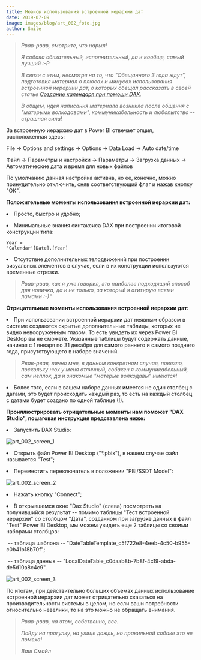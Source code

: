 ```yaml
---
title: Нюансы использования встроенной иерархии дат
date: 2019-07-09
image: images/blog/art_002_foto.jpg
author: Smile
---
```


> *Рвав-рвав, смотрите, что нарыл!*
>
> *Я собака обязательный, исполнительный, да и вообще, самый лучший :-Р*
>
> *В связи с этим, несмотря на то, что "Обещанного 3 года ждут", подготовил материал о плюсах и минусах использования встроенной иерархии дат, о которых обещал рассказать в своей статье [Создание календаря при помощи DAX](https://kkadikin.ru/ru/blog/article_001/).*
>
> *В общем, идея написания материала возникла после общения с "матерыми волкодавами", коммуникабельность и любопытство -- страшная сила!*

За встроенную иерархию дат в Power BI отвечает опция, расположенная здесь:

File -> Options and settings -> Options -> Data Load -> Auto date/time

Файл -> Параметры и настройки -> Параметры -> Загрузка данных -> Автоматические дата и время для новых файлов

По умолчанию данная настройка активна, но ее, конечно, можно принудительно отключить, сняв соответствующий флаг и нажав кнопку "ОК".


**Положительные моменты использования встроенной иерархии дат:**

**<li>** Просто, быстро и удобно;

**<li>** Минимальные знания синтаксиса DAX при построении итоговой конструкции типа: 

```dax
Year =
'Calendar'[Date].[Year]
```

**<li>** Отсутствие дополнительных телодвижений при построении визуальных элементов в случае, если в их конструкции используются временные отрезки.

> *Рвав-рвав, как я уже говорил, это наиболее подходящий способ для новичка, да и не только, за который я агитирую всеми ламами :-)"*


**Отрицательные моменты использования встроенной иерархии дат:**

**<li>** При использовании встроенной иерархии дат неявным образом в системе создаются скрытые дополнительные таблицы, которых не видно невооруженным глазом. То есть увидеть их через Power BI Desktop вы не сможете. Указанные таблицы будут содержать данные, начиная с 1 января по 31 декабря для самого раннего и самого позднего года, присутствующего в наборе значений.

> *Рвав-рвав, лично мне, в данном конкретном случае, повезло, поскольку нюх у меня отличный, собакен я коммуникабельный, сам неплох, да и знакомые "матерые волкодавы" имеются!*

**<li>** Более того, если в вашем наборе данных имеется не один столбец с датами, это будет происходить каждый раз, то есть на каждый столбец с датами будет создано по одной таблице (!).


**Проиллюстрировать отрицательные моменты нам поможет "DAX Studio", пошаговая инструкция представлена ниже:**

**<li>** Запустить DAX Studio:

![art_002_screen_1](https://kkadikin.ru/images/blog/art_002_screen_1.jpg)

**<li>** Открыть файл Power BI Desktop ("*.pbix"), в нашем случае файл называется "Test";

**<li>** Переместить переключатель в положении "PBI/SSDT Model":

![art_002_screen_2](https://kkadikin.ru/images/blog/art_002_screen_2.jpg)

**<li>** Нажать кнопку "Connect";

**<li>** В открывшемся окне "Dax Studio" (слева) посмотреть на получившийся результат -- помимо таблицы "Тест встроенной иерархии" со столбцом "Дата", созданном при загрузке данных в файл "Test" Power BI Desktop, мы можем увидеть еще 2 таблицы со своими наборами столбцов: 

​		-- таблица шаблона -- "DateTableTemplate_c5f722e8-4eeb-4c50-b955-c0b41b18b70f";

​		-- таблица данных  -- "LocalDateTable_c0daab8b-7b8f-4c19-abda-de5d10a8c4c9".

![art_002_screen_3](https://kkadikin.ru/images/blog/art_002_screen_3.jpg)


По итогам, при действительно больших объемах данных использование встроенной иерархии дат может отрицательно сказаться на производительности системы в целом, но если ваши потребности относительно невелики, то на это можно не обращать внимания.

> *Рвав-рвав, на этом, собственно, все.*
>
> *Пойду на прогулку, на улице дождь, но правильной собаке это не помеха!*
>
> *Ваш Смайл*
